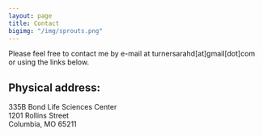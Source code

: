 ```yaml
---
layout: page
title: Contact
bigimg: "/img/sprouts.png"
---
```


Please feel free to contact me by e-mail at turnersarahd[at]gmail[dot]com or using the links below. 

## Physical address:
335B Bond Life Sciences Center  
1201 Rollins Street  
Columbia, MO 65211
